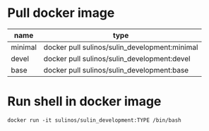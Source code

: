 # Pull docker image
|name|type|
|--|--|
|minimal|docker pull sulinos/sulin_development:minimal|
|devel|docker pull sulinos/sulin_development:devel|
|base|docker pull sulinos/sulin_development:base|

# Run shell in docker image
`docker run -it sulinos/sulin_development:TYPE /bin/bash`

